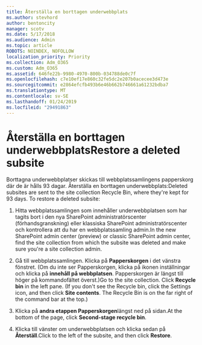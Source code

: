 ```yaml
---
title: Återställa en borttagen underwebbplats
ms.author: stevhord
author: bentoncity
manager: scotv
ms.date: 5/17/2018
ms.audience: Admin
ms.topic: article
ROBOTS: NOINDEX, NOFOLLOW
localization_priority: Priority
ms.collection: Adm_O365
ms.custom: Adm_O365
ms.assetid: 646fe22b-9980-4970-800b-034788de0c7f
ms.openlocfilehash: c7e10ef17e860c32fe5dc2e207b0acecee3d473e
ms.sourcegitcommit: e2864efcfb493b6e46b662b746661a61232bdba7
ms.translationtype: MT
ms.contentlocale: sv-SE
ms.lasthandoff: 01/24/2019
ms.locfileid: "29491863"
---
```

# <a name="restore-a-deleted-subsite"></a><span data-ttu-id="48b41-102">Återställa en borttagen underwebbplats</span><span class="sxs-lookup"><span data-stu-id="48b41-102">Restore a deleted subsite</span></span>

<span data-ttu-id="48b41-p101">Borttagna underwebbplatser skickas till webbplatssamlingens papperskorg där de är hålls 93 dagar. Återställa en borttagen underwebbplats:</span><span class="sxs-lookup"><span data-stu-id="48b41-p101">Deleted subsites are sent to the site collection Recycle Bin, where they're kept for 93 days. To restore a deleted subsite:</span></span>
  
1. <span data-ttu-id="48b41-105">Hitta webbplatssamlingen som innehåller underwebbplatsen som har tagits bort i den nya SharePoint administratörscenter (förhandsgranskning) eller klassiska SharePoint administratörscenter och kontrollera att du har en webbplatssamling admin.</span><span class="sxs-lookup"><span data-stu-id="48b41-105">In the new SharePoint admin center (preview) or classic SharePoint admin center, find the site collection from which the subsite was deleted and make sure you're a site collection admin.</span></span> 
    
2. <span data-ttu-id="48b41-p102">Gå till webbplatssamlingen. Klicka på **Papperskorgen** i det vänstra fönstret. (Om du inte ser Papperskorgen, klicka på ikonen inställningar och klicka på **innehåll på webbplatsen**. Papperskorgen är längst till höger på kommandofältet överst.)</span><span class="sxs-lookup"><span data-stu-id="48b41-p102">Go to the site collection. Click **Recycle bin** in the left pane. (If you don't see the Recycle bin, click the Settings icon, and then click **Site contents**. The Recycle Bin is on the far right of the command bar at the top.)</span></span>
    
3. <span data-ttu-id="48b41-110">Klicka på **andra etappen Papperskorgen**längst ned på sidan.</span><span class="sxs-lookup"><span data-stu-id="48b41-110">At the bottom of the page, click **Second-stage recycle bin**.</span></span>
    
4. <span data-ttu-id="48b41-111">Klicka till vänster om underwebbplatsen och klicka sedan på **Återställ**.</span><span class="sxs-lookup"><span data-stu-id="48b41-111">Click to the left of the subsite, and then click **Restore**.</span></span>
    

